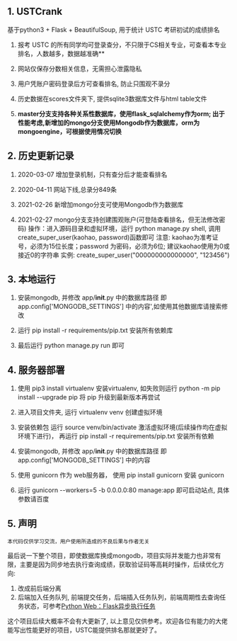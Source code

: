 ## 1. USTCrank
基于python3 + Flask + BeautifulSoup, 用于统计 USTC 考研初试的成绩排名
1. 报考 USTC 的所有同学均可登录查分，不只限于CS相关专业，可查看本专业排名，人数越多，数据越准确**

2. 网站仅保存分数相关信息，无需担心泄露隐私

3. 用户凭账户密码登录后方可查看排名, 防止只围观不录分

4. 历史数据在scores文件夹下, 提供sqlite3数据库文件与html table文件

5. **master分支支持各种关系性数据库，使用flask_sqlalchemy作为orm;
    出于性能考虑,新增加的mongo分支使用Mongodb作为数据库，orm为mongoengine，可根据使用情况切换**

## 2. 历史更新记录
1. 2020-03-07 增加登录机制，只有查分后才能查看排名

2. 2020-04-11 网站下线,总录分849条

3. 2021-02-26 新增加mongo分支可使用Mongodb作为数据库

4. 2021-02-27 mongo分支支持创建围观账户(可登陆查看排名，但无法修改密码)
    操作：进入源码目录和虚拟环境，运行 python manage.py shell, 调用create_super_user(kaohao, password)函数即可
    注意: kaohao为准考证号，必须为15位长度；password 为密码，必须为6位; 建议kaohao使用为0或接近0的字符串
    实例: create_super_user("000000000000000", "123456")

## 3. 本地运行
1. 安装mongodb, 并修改 app/__init__.py 中的数据库路径 即 app.config['MONGODB_SETTINGS'] 中的内容',如使用其他数据库请搜索修改

2. 运行 pip install -r requirements/pip.txt 安装所有依赖库

3. 最后运行 python manage.py run 即可

## 4. 服务器部署
1. 使用 pip3 install virtualenv 安装virtualenv, 如失败则运行 python -m pip install --upgrade pip 将 pip 升级到最新版本再尝试

2. 进入项目文件夹, 运行 virtualenv venv 创建虚拟环境

3. 安装依赖包 运行 source venv/bin/activate 激活虚拟环境(后续操作均在虚拟环境下进行)， 再运行 pip install -r requirements/pip.txt 安装所有依赖

4. 安装mongodb, 并修改 app/__init__.py 中的数据库路径 即 app.config['MONGODB_SETTINGS'] 中的内容

5. 使用 gunicorn 作为 web服务器， 使用 pip install gunicorn 安装 gunicorn

6. 运行 gunicorn --workers=5 -b 0.0.0.0:80 manage:app 即可启动站点, 具体参数请百度

## 5. 声明
    本代码仅供学习交流，用户使用所造成的不良后果与作者无关

 最后说一下整个项目，即使数据库换成mongodb，项目实际并发能力也非常有限，主要是因为同步地去执行查询成绩，获取验证码等高耗时操作，后续优化方向:
 1. 改成前后端分离
 2. 后端加入任务队列, 前端提交任务，后端插入任务队列，前端周期性去查询任务状态，可参考[Python Web：Flask异步执行任务](https://juejin.cn/post/6844903944762687502)

 这个项目后续大概率不会有大更新了, 以上意见仅供参考。欢迎各位有能力的大佬能写出性能更好的项目，USTC能提供排名那就更好了。